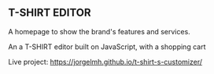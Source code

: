 ## T-SHIRT EDITOR

A homepage to show the brand's features and services.

An a T-SHIRT editor built on JavaScript, with a shopping cart

Live project: https://jorgelmh.github.io/t-shirt-s-customizer/